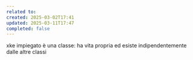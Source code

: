 ```yaml
---
related to: 
created: 2025-03-02T17:41
updated: 2025-03-11T17:47
completed: false
---
```

xke impiegato è una classe: ha vita propria ed esiste indipendentemente dalle altre classi